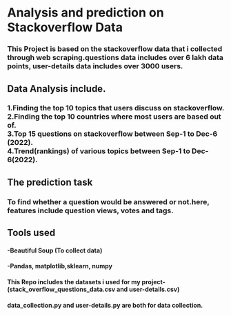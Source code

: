 # Analysis and prediction on Stackoverflow Data <br>
### This Project is based on the stackoverflow data that i collected through web scraping.questions data includes over 6 lakh data points, user-details data includes over 3000 users.
## Data Analysis include.
### 1.Finding the top 10 topics that users discuss on stackoverflow.<br>2.Finding the top 10 countries where most users are based out of.<br>3.Top 15 questions on stackoverflow between Sep-1 to Dec-6 (2022).<br>4.Trend(rankings) of various topics between Sep-1 to Dec-6(2022).<br>
## The prediction task
### To find whether a question would be answered or not.here, features include question views, votes and tags.

## Tools used
#### -Beautiful Soup (To collect data)
#### -Pandas, matplotlib,sklearn, numpy

#### This Repo includes the datasets i used for my project-(stack_overflow_questions_data.csv  and  user-details.csv) 
#### data_collection.py and user-details.py are both for data collection.
